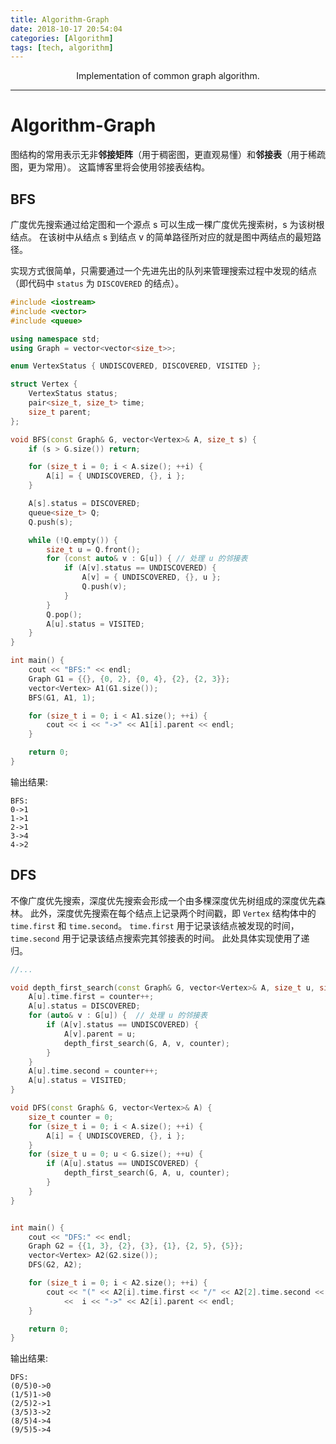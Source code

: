 ```yaml
---
title: Algorithm-Graph
date: 2018-10-17 20:54:04
categories: [Algorithm]
tags: [tech, algorithm]
---
```


<center> Implementation of common graph algorithm. </center>

<!--more-->

---

# Algorithm-Graph

图结构的常用表示无非**邻接矩阵**（用于稠密图，更直观易懂）和**邻接表**（用于稀疏图，更为常用）。
这篇博客里将会使用邻接表结构。

## BFS

广度优先搜索通过给定图和一个源点 s 可以生成一棵广度优先搜索树，s 为该树根结点。
在该树中从结点 s 到结点 v 的简单路径所对应的就是图中两结点的最短路径。

实现方式很简单，只需要通过一个先进先出的队列来管理搜索过程中发现的结点（即代码中 `status` 为 `DISCOVERED` 的结点）。

```c++
#include <iostream>
#include <vector>
#include <queue>

using namespace std;
using Graph = vector<vector<size_t>>;

enum VertexStatus { UNDISCOVERED, DISCOVERED, VISITED };

struct Vertex {
    VertexStatus status;
    pair<size_t, size_t> time;
    size_t parent;
};

void BFS(const Graph& G, vector<Vertex>& A, size_t s) {
    if (s > G.size()) return;

    for (size_t i = 0; i < A.size(); ++i) {
        A[i] = { UNDISCOVERED, {}, i };
    }

    A[s].status = DISCOVERED;
    queue<size_t> Q;
    Q.push(s);

    while (!Q.empty()) {
        size_t u = Q.front();
        for (const auto& v : G[u]) { // 处理 u 的邻接表
            if (A[v].status == UNDISCOVERED) {
                A[v] = { UNDISCOVERED, {}, u };
                Q.push(v);
            }
        }
        Q.pop();
        A[u].status = VISITED;
    }
}

int main() {
    cout << "BFS:" << endl;
    Graph G1 = {{}, {0, 2}, {0, 4}, {2}, {2, 3}};
    vector<Vertex> A1(G1.size());
    BFS(G1, A1, 1);

    for (size_t i = 0; i < A1.size(); ++i) {
        cout << i << "->" << A1[i].parent << endl;
    }

    return 0;
}
```

输出结果:

```
BFS:
0->1
1->1
2->1
3->4
4->2
```

## DFS

不像广度优先搜索，深度优先搜索会形成一个由多棵深度优先树组成的深度优先森林。
此外，深度优先搜索在每个结点上记录两个时间戳，即 `Vertex` 结构体中的 `time.first` 和 `time.second`。
`time.first` 用于记录该结点被发现的时间，`time.second` 用于记录该结点搜索完其邻接表的时间。
此处具体实现使用了递归。

```c++
//...

void depth_first_search(const Graph& G, vector<Vertex>& A, size_t u, size_t& counter) {
    A[u].time.first = counter++;
    A[u].status = DISCOVERED;
    for (auto& v : G[u]) {  // 处理 u 的邻接表
        if (A[v].status == UNDISCOVERED) {
            A[v].parent = u;
            depth_first_search(G, A, v, counter);
        }
    }
    A[u].time.second = counter++;
    A[u].status = VISITED;
}

void DFS(const Graph& G, vector<Vertex>& A) {
    size_t counter = 0;
    for (size_t i = 0; i < A.size(); ++i) {
        A[i] = { UNDISCOVERED, {}, i };
    }
    for (size_t u = 0; u < G.size(); ++u) {
        if (A[u].status == UNDISCOVERED) {
            depth_first_search(G, A, u, counter);
        }
    }
}


int main() {
    cout << "DFS:" << endl;
    Graph G2 = {{1, 3}, {2}, {3}, {1}, {2, 5}, {5}};
    vector<Vertex> A2(G2.size());
    DFS(G2, A2);

    for (size_t i = 0; i < A2.size(); ++i) {
        cout << "(" << A2[i].time.first << "/" << A2[2].time.second << ")"
            <<  i << "->" << A2[i].parent << endl;
    }

    return 0;
}
```

输出结果:

```
DFS:
(0/5)0->0
(1/5)1->0
(2/5)2->1
(3/5)3->2
(8/5)4->4
(9/5)5->4
```


